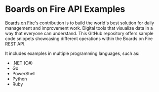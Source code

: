 # Boards on Fire API Examples
[Boards on Fire](https://boardsonfire.com/)'s contribution is to build the world's best solution for daily management and improvement work. Digital tools that visualize data in a way that everyone can understand. This GitHub repository offers sample code snippets showcasing different operations within the Boards on Fire REST API.

It includes examples in multiple programming languages, such as:
* .NET (C#)
* Go
* PowerShell
* Python
* Ruby

